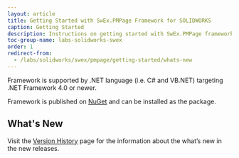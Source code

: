 ```yaml
---
layout: article
title: Getting Started with SwEx.PMPage Framework for SOLIDWORKS
caption: Getting Started
description: Instructions on getting started with SwEx.PMPage framework for developing data model driven SOLIDWORKS property manager pages (PMP) in C# and VB.NET
toc-group-name: labs-solidworks-swex
order: 1
redirect-from:
  - /labs/solidworks/swex/pmpage/getting-started/whats-new
---
```

Framework is supported by .NET language (i.e. C# and VB.NET) targeting .NET Framework 4.0 or newer.

Framework is published on [NuGet](https://www.nuget.org/packages/CodeStack.SwEx.PMPage) and can be installed as the package.

## What's New

Visit the [Version History](https://docs.codestack.net/swex/pmpage/html/version-history.htm) page for the information about the what’s new in the new releases.